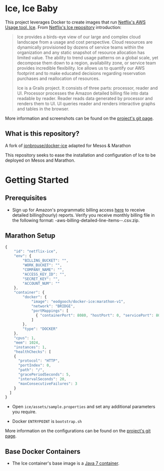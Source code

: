 # Ice, Ice Baby 

This project leverages Docker to create images that run [Netflix's AWS Usage tool, Ice](https://github.com/Netflix/ice). From [Netflix's Ice repository](https://github.com/Netflix/ice) introduction:

> Ice provides a birds-eye view of our large and complex cloud landscape
> from a usage and cost perspective. Cloud resources are dynamically
> provisioned by dozens of service teams within the organization and any
> static snapshot of resource allocation has limited value. The ability
> to trend usage patterns on a global scale, yet decompose them down to
> a region, availability zone, or service team provides incredible
> flexibility. Ice allows us to quantify our AWS footprint and to make
> educated decisions regarding reservation purchases and reallocation of
> resources.
> 
> Ice is a Grails project. It consists of three parts: processor, reader
> and UI. Processor processes the Amazon detailed billing file into data
> readable by reader. Reader reads data generated by processor and
> renders them to UI. UI queries reader and renders interactive graphs
> and tables in the browser.

More information and screenshots can be found on the [project's git page](https://github.com/Netflix/ice). 

## What is this repository?

A fork of [jonbrouse/docker-ice](https://github.com/jonbrouse/docker-ice) adapted for Mesos & Marathon

This repository seeks to ease the installation and configuration of Ice to be deployed on Mesos and Marathon. 

# Getting Started

## Prerequisites 

 - Sign up for Amazon's programmatic billing access [here](http://docs.aws.amazon.com/awsaccountbilling/latest/aboutv2/detailed-billing-reports.html) to receive detailed billing(hourly) reports. Verify you receive monthly billing file in the following format: <accountid>-aws-billing-detailed-line-items-<year>-<month>.csv.zip.

## Marathon Setup
       
 ```javascript
 {
     "id": "netflix-ice",
     "env": {
         "BILLING_BUCKET": "",
         "WORK_BUCKET": "",
         "COMPANY_NAME": "",
         "ACCESS_KEY_ID": "",
         "SECRET_KEY": "",
         "ACCOUNT_NUM": ""
     },
     "container": {
         "docker": {
             "image": "eodgooch/docker-ice:marathon-v1",
             "network": "BRIDGE",
             "portMappings": [
               { "containerPort": 8080, "hostPort": 0, "servicePort": 8001, "protocol": "tcp" }
             ]
         },
         "type": "DOCKER"
     },
     "cpus": 1,
     "mem": 1024,
     "instances": 1,
     "healthChecks": [
     {
       "protocol": "HTTP",
       "portIndex": 0,
       "path": "/",
       "gracePeriodSeconds": 5,
       "intervalSeconds": 20,
       "maxConsecutiveFailures": 3
     }
   ]
 }
 ```
 
 - Open `ice/assets/sample.properties` and set any additional parameters you require.
 
 - Docker `ENTRYPOINT` is `bootstrap.sh` 
 
More information on the configurations can be found on the [project's git page](https://github.com/Netflix/ice). 

## Base Docker Containers

- The Ice container's base image is a [Java 7 container](https://registry.hub.docker.com/u/jonbrouse/java/).
